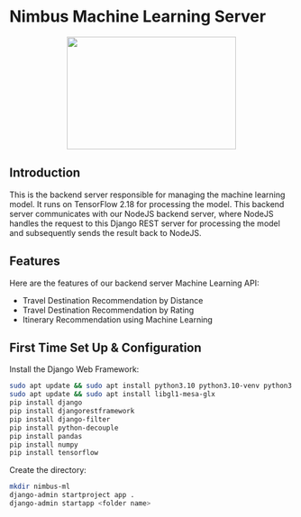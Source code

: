 # Nimbus Machine Learning Server

<p align="center">
  <img src="https://1000logos.net/wp-content/uploads/2020/08/Django-Logo.png" width="300" height="200" />
</p>

## Introduction

This is the backend server responsible for managing the machine learning model. It runs on TensorFlow 2.18 for processing the model. This backend server communicates with our NodeJS backend server, where NodeJS handles the request to this Django REST server for processing the model and subsequently sends the result back to NodeJS.

## Features

Here are the features of our backend server Machine Learning API:
- Travel Destination Recommendation by Distance
- Travel Destination Recommendation by Rating
- Itinerary Recommendation using Machine Learning

## First Time Set Up & Configuration

Install the Django Web Framework:

```bash
sudo apt update && sudo apt install python3.10 python3.10-venv python3.10-dev
sudo apt update && sudo apt install libgl1-mesa-glx
pip install django
pip install djangorestframework   
pip install django-filter
pip install python-decouple
pip install pandas
pip install numpy
pip install tensorflow
```

Create the directory:

```bash
mkdir nimbus-ml
django-admin startproject app .
django-admin startapp <folder name>

```